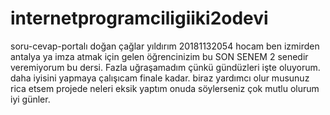 # internetprogramciligiiki2odevi
soru-cevap-portalı
doğan çağlar yıldırım 20181132054 
hocam ben izmirden antalya ya imza atmak için gelen öğrencinizim bu SON SENEM 2 senedir veremiyorum bu dersi. Fazla uğraşamadım çünkü gündüzleri işte oluyorum. daha 
iyisini yapmaya çalışıcam finale kadar.  biraz yardımcı olur musunuz rica etsem projede neleri eksik yaptım onuda söylerseniz çok mutlu olurum iyi günler. 
